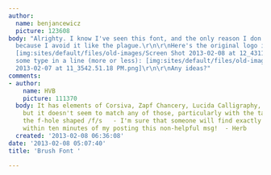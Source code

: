 ```yaml
---
author:
  name: benjancewicz
  picture: 123608
body: "Alrighty. I know I've seen this font, and the only reason I don't know it is
  because I avoid it like the plague.\r\n\r\nHere's the original logo in full glory.
  [img:sites/default/files/old-images/Screen Shot 2013-02-08 at 12_4311.06.28 AM.png]\r\n\r\nHere's
  some type in a line (more or less): [img:sites/default/files/old-images/Screen Shot
  2013-02-07 at 11_3542.51.18 PM.png]\r\n\r\nAny ideas?"
comments:
- author:
    name: HVB
    picture: 111370
  body: It has elements of Corsiva, Zapf Chancery, Lucida Calligraphy, and others,
    but it doesn't seem to match any of those, particularly with the tail on the /p/  and
    the f-hole shaped /f/s   - I'm sure that someone will find exactly the right font
    within ten minutes of my posting this non-helpful msg!  - Herb
  created: '2013-02-08 06:36:08'
date: '2013-02-08 05:07:40'
title: 'Brush Font '

---
```

